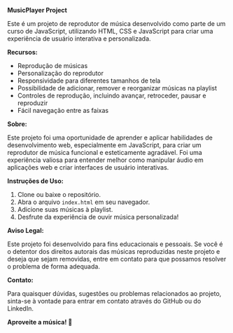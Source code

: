 **MusicPlayer Project**

Este é um projeto de reprodutor de música desenvolvido como parte de um curso de JavaScript, utilizando HTML, CSS e JavaScript para criar uma experiência de usuário interativa e personalizada.

**Recursos:**

- Reprodução de músicas
- Personalização do reprodutor
- Responsividade para diferentes tamanhos de tela
- Possibilidade de adicionar, remover e reorganizar músicas na playlist
- Controles de reprodução, incluindo avançar, retroceder, pausar e reproduzir
- Fácil navegação entre as faixas

**Sobre:**

Este projeto foi uma oportunidade de aprender e aplicar habilidades de desenvolvimento web, especialmente em JavaScript, para criar um reprodutor de música funcional e esteticamente agradável. Foi uma experiência valiosa para entender melhor como manipular áudio em aplicações web e criar interfaces de usuário interativas.

**Instruções de Uso:**

1. Clone ou baixe o repositório.
2. Abra o arquivo `index.html` em seu navegador.
3. Adicione suas músicas à playlist.
4. Desfrute da experiência de ouvir música personalizada!

**Aviso Legal:**

Este projeto foi desenvolvido para fins educacionais e pessoais. Se você é o detentor dos direitos autorais das músicas reproduzidas neste projeto e deseja que sejam removidas, entre em contato para que possamos resolver o problema de forma adequada.

**Contato:**

Para quaisquer dúvidas, sugestões ou problemas relacionados ao projeto, sinta-se à vontade para entrar em contato através do GitHub ou do LinkedIn.

**Aproveite a música! 🎵**
